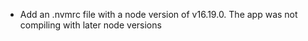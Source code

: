 * Add an .nvmrc file with a node version of v16.19.0. The app was not compiling with later node versions